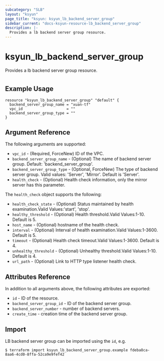 ```yaml
---
subcategory: "SLB"
layout: "ksyun"
page_title: "ksyun: ksyun_lb_backend_server_group"
sidebar_current: "docs-ksyun-resource-lb_backend_server_group"
description: |-
  Provides a lb backend server group resource.
---
```


# ksyun_lb_backend_server_group

Provides a lb backend server group resource.

#

## Example Usage

```hcl
resource "ksyun_lb_backend_server_group" "default" {
  backend_server_group_name = "xuan-tf"
  vpc_id                    = ""
  backend_server_group_type = ""
}
```

## Argument Reference

The following arguments are supported:

* `vpc_id` - (Required, ForceNew) ID of the VPC.
* `backend_server_group_name` - (Optional) The name of backend server group. Default: 'backend_server_group'.
* `backend_server_group_type` - (Optional, ForceNew) The type of backend server group. Valid values: 'Server', 'Mirror'. Default is 'Server'.
* `health_check` - (Optional) Health check information, only the mirror server has this parameter.

The `health_check` object supports the following:

* `health_check_state` - (Optional) Status maintained by health examination.Valid Values:'start', 'stop'.
* `healthy_threshold` - (Optional) Health threshold.Valid Values:1-10. Default is 5.
* `host_name` - (Optional) hostname of the health check.
* `interval` - (Optional) Interval of health examination.Valid Values:1-3600. Default is 5.
* `timeout` - (Optional) Health check timeout.Valid Values:1-3600. Default is 4.
* `unhealthy_threshold` - (Optional) Unhealthy threshold.Valid Values:1-10. Default is 4.
* `url_path` - (Optional) Link to HTTP type listener health check.

## Attributes Reference

In addition to all arguments above, the following attributes are exported:

* `id` - ID of the resource.
* `backend_server_group_id` - ID of the backend server group.
* `backend_server_number` - number of backend servers.
* `create_time` - creation time of the backend server group.


## Import

LB backend server group can be imported using the `id`, e.g.

```
$ terraform import ksyun_lb_backend_server_group.example fdeba8ca-8aa6-4cd0-8ffa-52ca9e9fef42
```

